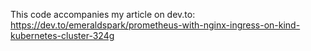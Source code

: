 This code accompanies my article on dev.to:  
https://dev.to/emeraldspark/prometheus-with-nginx-ingress-on-kind-kubernetes-cluster-324g
